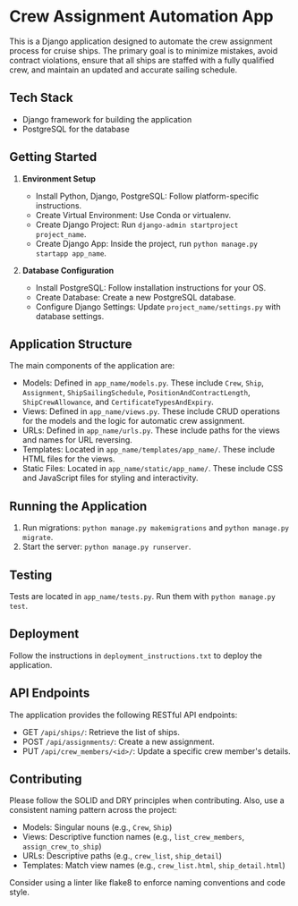 # Crew Assignment Automation App

This is a Django application designed to automate the crew assignment process for cruise ships. The primary goal is to minimize mistakes, avoid contract violations, ensure that all ships are staffed with a fully qualified crew, and maintain an updated and accurate sailing schedule.

## Tech Stack

- Django framework for building the application
- PostgreSQL for the database

## Getting Started

1. **Environment Setup**
   - Install Python, Django, PostgreSQL: Follow platform-specific instructions.
   - Create Virtual Environment: Use Conda or virtualenv.
   - Create Django Project: Run `django-admin startproject project_name`.
   - Create Django App: Inside the project, run `python manage.py startapp app_name`.

2. **Database Configuration**
   - Install PostgreSQL: Follow installation instructions for your OS.
   - Create Database: Create a new PostgreSQL database.
   - Configure Django Settings: Update `project_name/settings.py` with database settings.

## Application Structure

The main components of the application are:

- Models: Defined in `app_name/models.py`. These include `Crew`, `Ship`, `Assignment`, `ShipSailingSchedule`, `PositionAndContractLength`, `ShipCrewAllowance`, and `CertificateTypesAndExpiry`.
- Views: Defined in `app_name/views.py`. These include CRUD operations for the models and the logic for automatic crew assignment.
- URLs: Defined in `app_name/urls.py`. These include paths for the views and names for URL reversing.
- Templates: Located in `app_name/templates/app_name/`. These include HTML files for the views.
- Static Files: Located in `app_name/static/app_name/`. These include CSS and JavaScript files for styling and interactivity.

## Running the Application

1. Run migrations: `python manage.py makemigrations` and `python manage.py migrate`.
2. Start the server: `python manage.py runserver`.

## Testing

Tests are located in `app_name/tests.py`. Run them with `python manage.py test`.

## Deployment

Follow the instructions in `deployment_instructions.txt` to deploy the application.

## API Endpoints

The application provides the following RESTful API endpoints:

- GET `/api/ships/`: Retrieve the list of ships.
- POST `/api/assignments/`: Create a new assignment.
- PUT `/api/crew_members/<id>/`: Update a specific crew member's details.

## Contributing

Please follow the SOLID and DRY principles when contributing. Also, use a consistent naming pattern across the project:

- Models: Singular nouns (e.g., `Crew`, `Ship`)
- Views: Descriptive function names (e.g., `list_crew_members`, `assign_crew_to_ship`)
- URLs: Descriptive paths (e.g., `crew_list`, `ship_detail`)
- Templates: Match view names (e.g., `crew_list.html`, `ship_detail.html`)

Consider using a linter like flake8 to enforce naming conventions and code style.
